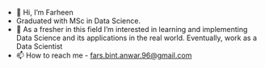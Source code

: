 - 👋 Hi, I’m Farheen
- Graduated with MSc in Data Science.
- 👀 As a fresher in this field I’m interested in learning and implementing Data Science and its applications in the real world. Eventually, work as a Data Scientist
- 📫 How to reach me - fars.bint.anwar.96@gmail.com

<!---
Farheen96/Farheen96 is a ✨ special ✨ repository because its `README.md` (this file) appears on your GitHub profile.
You can click the Preview link to take a look at your changes.
--->
